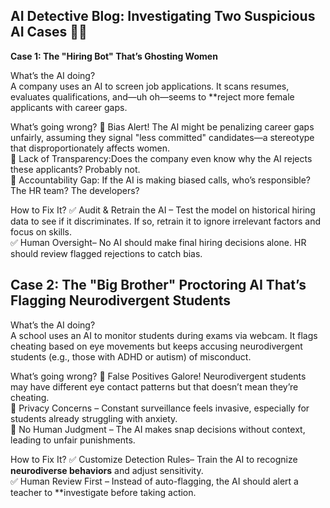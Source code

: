 ## AI Detective Blog: Investigating Two Suspicious AI Cases 🕵️‍♂️

**Case 1: The "Hiring Bot" That’s Ghosting Women**

 What’s the AI doing?  
 A company uses an AI to screen job applications. It scans resumes, evaluates qualifications, and—uh oh—seems to **reject more female applicants with career gaps.  
 
 What’s going wrong? 
 🚩 Bias Alert! The AI might be penalizing career gaps unfairly, assuming they signal "less committed" candidates—a stereotype that disproportionately affects women.  
 🚩 Lack of Transparency:Does the company even know why the AI rejects these applicants? Probably not.  
 🚩 Accountability Gap: If the AI is making biased calls, who’s responsible? The HR team? The developers?  
 
 How to Fix It?
 ✅ Audit & Retrain the AI – Test the model on historical hiring data to see if it discriminates. If so, retrain it to ignore irrelevant factors and focus on skills.  
 ✅ Human Oversight– No AI should make final hiring decisions alone. HR should review flagged rejections to catch bias.  
    
## Case 2: The "Big Brother" Proctoring AI That’s Flagging Neurodivergent Students

What’s the AI doing?  
A school uses an AI to monitor students during exams via webcam. It flags cheating based on eye movements but keeps accusing neurodivergent students (e.g., those with ADHD or autism) of misconduct.   

What’s going wrong? 
🚩 False Positives Galore! Neurodivergent students may have different eye contact patterns but that doesn’t mean they’re cheating.  
🚩 Privacy Concerns – Constant surveillance feels invasive, especially for students already struggling with anxiety.  
🚩 No Human Judgment – The AI makes snap decisions without context, leading to unfair punishments.  
 
How to Fix It?
✅ Customize Detection Rules– Train the AI to recognize **neurodiverse behaviors** and adjust sensitivity.  
✅ Human Review First – Instead of auto-flagging, the AI should alert a teacher to **investigate before taking action.

